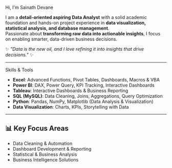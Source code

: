  Hi, I'm Sainath Devane  



I am a **detail-oriented aspiring Data Analyst** with a solid academic foundation and hands-on project experience in **data visualization, statistical analysis, and database management**.  
Passionate about **transforming raw data into actionable insights**, I focus on enabling smarter, data-driven business decisions.  

✨ *"Data is the new oil, and I love refining it into insights that drive decisions."* ✨  

---

 Skills & Tools  

-  **Excel**: Advanced Functions, Pivot Tables, Dashboards, Macros & VBA  
-  **Power BI**: DAX, Power Query, KPI Tracking, Interactive Dashboards  
-  **Tableau**: Interactive Dashboards & Business Reporting  
-  **SQL (MySQL)**: Data Cleaning, Joins, Aggregations, Query Optimization  
-  **Python**: Pandas, NumPy, Matplotlib (Data Analysis & Visualization)  
-  **Data Visualization**: Charts, KPIs, Storytelling with Data  

---

## 📊 Key Focus Areas  

-  Data Cleaning & Automation  
-  Dashboard Development & Reporting  
-  Statistical & Business Analysis  
-  Business Intelligence Solutions  


